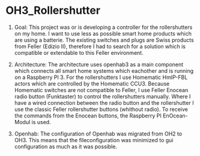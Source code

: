 # OH3_Rollershutter
1. Goal: 
This project was or is developing a controller for the rollershutters on my home. I want to use less as possible smart home products which are using a batterie. The existing switches and plugs are Swiss products from Feller (Edizio II), therefore I had to search for a solution which is compatible or extendable to this Feller environment.

2. Architecture: 
The architecture uses openhab3 as a main component which connects all smart home systems which eachother and is running on a Raspberry PI 3. For the rollershutters I use Homematic HmIP-FBL actors which are controlled by the Homematic CCU3. Because Homematic switches are not compatible to Feller, I use Feller Enocean radio button (Funktaster) to control the rollershutters manually. Where I have a wired connection between the radio button and the rollershutter I use the classic Feller rollershutter buttons (whithout radio). To receive the commands from the Enocean buttons, the Raspberry PI EnOcean-Modul is used.

3. Openhab:
The configuration of Openhab was migrated from OH2 to OH3. This means that the fileconfiguration was minimized to gui configuration as much as it was possible. 
